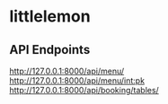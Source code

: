 # littlelemon  

## API Endpoints  

http://127.0.0.1:8000/api/menu/  
http://127.0.0.1:8000/api/menu/<int:pk>  
http://127.0.0.1:8000/api/booking/tables/  
